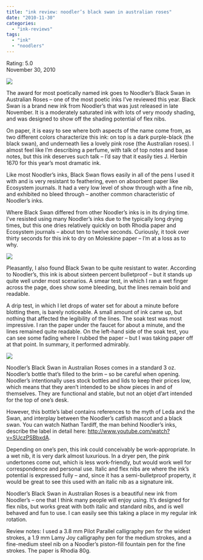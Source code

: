 ```yaml
---
title: "ink review: noodler’s black swan in australian roses"
date: "2010-11-30"
categories: 
  - "ink-reviews"
tags: 
  - "ink"
  - "noodlers"
---
```


Rating: 5.0  
November 30, 2010

[![](http://s3.media.squarespace.com/production/1431296/16917466/_PYw92neEA7o/TP4soTHCUeI/AAAAAAAAAFs/7_1zQbe7AcE/s1600/black%2Bswan.jpg)](http://s3.media.squarespace.com/production/1431296/16917466/_PYw92neEA7o/TP4soTHCUeI/AAAAAAAAAFs/7_1zQbe7AcE/s1600/black%2Bswan.jpg)

  
The award for most poetically named ink goes to Noodler’s Black Swan in Australian Roses – one of the most poetic inks I’ve reviewed this year. Black Swan is a brand new ink from Noodler’s that was just released in late November. It is a moderately saturated ink with lots of very moody shading, and was designed to show off the shading potential of flex nibs.

On paper, it is easy to see where both aspects of the name come from, as two different colors characterize this ink: on top is a dark purple-black (the black swan), and underneath lies a lovely pink rose (the Australian roses). I almost feel like I’m describing a perfume, with talk of top notes and base notes, but this ink deserves such talk – I’d say that it easily ties J. Herbin 1670 for this year’s most dramatic ink.

Like most Noodler’s inks, Black Swan flows easily in all of the pens I used it with and is very resistant to feathering, even on absorbent paper like Ecosystem journals. It had a very low level of show through with a fine nib, and exhibited no bleed through – another common characteristic of Noodler’s inks.

Where Black Swan differed from other Noodler’s inks is in its drying time. I’ve resisted using many Noodler’s inks due to the typically long drying times, but this one dries relatively quickly on both Rhodia paper and Ecosystem journals – about ten to twelve seconds. Curiously, it took over thirty seconds for this ink to dry on Moleskine paper – I’m at a loss as to why.

[![](http://s3.media.squarespace.com/production/1431296/16917466/_PYw92neEA7o/TP4staVXGQI/AAAAAAAAAFw/eg6-LbJ0iWk/s1600/black%2Bswan%2Bwater%2Btest.jpg)](http://s3.media.squarespace.com/production/1431296/16917466/_PYw92neEA7o/TP4staVXGQI/AAAAAAAAAFw/eg6-LbJ0iWk/s1600/black%2Bswan%2Bwater%2Btest.jpg)

  
Pleasantly, I also found Black Swan to be quite resistant to water. According to Noodler’s, this ink is about sixteen percent bulletproof – but it stands up quite well under most scenarios. A smear test, in which I ran a wet finger across the page, does show some bleeding, but the lines remain bold and readable.

A drip test, in which I let drops of water set for about a minute before blotting them, is barely noticeable. A small amount of ink came up, but nothing that affected the legibility of the lines. The soak test was most impressive. I ran the paper under the faucet for about a minute, and the lines remained quite readable. On the left-hand side of the soak test, you can see some fading where I rubbed the paper – but I was taking paper off at that point. In summary, it performed admirably.

[![](http://s3.media.squarespace.com/production/1431296/16917466/_PYw92neEA7o/TP4sx7gV1jI/AAAAAAAAAF0/g59LGibfWIM/s1600/black%2Bswan%2Bink%2Bbottle.jpg)](http://s3.media.squarespace.com/production/1431296/16917466/_PYw92neEA7o/TP4sx7gV1jI/AAAAAAAAAF0/g59LGibfWIM/s1600/black%2Bswan%2Bink%2Bbottle.jpg)

  
Noodler’s Black Swan in Australian Roses comes in a standard 3 oz. Noodler’s bottle that’s filled to the brim – so be careful when opening. Noodler’s intentionally uses stock bottles and lids to keep their prices low, which means that they aren’t intended to be show pieces in and of themselves. They are functional and stable, but not an objet d’art intended for the top of one’s desk.

However, this bottle’s label contains references to the myth of Leda and the Swan, and interplay between the Noodler’s catfish mascot and a black swan. You can watch Nathan Tardiff, the man behind Noodler’s inks, describe the label in detail here: http://www.youtube.com/watch?v=SUczPSBbxdA.

Depending on one’s pen, this ink could conceivably be work-appropriate. In a wet nib, it is very dark almost luxurious. In a dryer pen, the pink undertones come out, which is less work-friendly, but would work well for correspondence and personal use. Italic and flex nibs are where the ink’s potential is expressed fully – and, since it has a semi-bulletproof property, it would be great to see this used with an italic nib as a signature ink.

Noodler’s Black Swan in Australian Roses is a beautiful new ink from Noodler’s – one that I think many people will enjoy using. It’s designed for flex nibs, but works great with both italic and standard nibs, and is well behaved and fun to use. I can easily see this taking a place in my regular ink rotation.

Review notes: I used a 3.8 mm Pilot Parallel calligraphy pen for the widest strokes, a 1.9 mm Lamy Joy calligraphy pen for the medium strokes, and a fine-medium steel nib on a Noodler’s piston-fill fountain pen for the fine strokes. The paper is Rhodia 80g.
